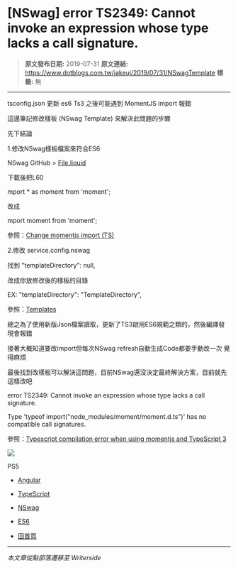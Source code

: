 # [NSwag] error TS2349: Cannot invoke an expression whose type lacks a call signature.

> **原文發布日期:** 2019-07-31
> **原文連結:** https://www.dotblogs.com.tw/jakeuj/2019/07/31/NSwagTemplate
> **標籤:** 無

---

tsconfig.json 更新 es6 Ts3 之後可能遇到 MomentJS import 報錯

這邊筆記修改樣板 (NSwag Template) 來解決此問題的步驟

先下結論

1.修改NSwag樣板檔案來符合ES6

NSwag GitHub > [File.liquid](https://github.com/RicoSuter/NSwag/blob/master/src/NSwag.CodeGeneration.TypeScript/Templates/File.liquid#L55)

下載後把L60

mport \* as moment from 'moment';

改成

mport moment from 'moment';

參照：[Change momentjs import (TS)](https://github.com/RicoSuter/NSwag/pull/1901/commits/a01fe4c196b06f24f81fbd304dff6081df927c4d)

2.修改 service.config.nswag

找到 "templateDirectory": null,

改成你放修改後的樣板的目錄

EX: "templateDirectory": "TemplateDirectory",

參照：[Templates](https://github.com/RicoSuter/NSwag/wiki/Templates)

總之為了使用新版Json檔案讀取，更新了TS3啟用ES6規範之類的，然後編譯發現會報錯

接著大概知道要改import但每次NSwag refresh自動生成Code都要手動改一次 覺得麻煩

最後找到改樣板可以解決這問題，目前NSwag還沒決定最終解決方案，目前就先這樣改吧

error TS2349: Cannot invoke an expression whose type lacks a call signature.

Type 'typeof import("node\_modules/moment/moment.d.ts")' has no compatible call signatures.

參照：[Typescript compilation error when using momentjs and TypeScript 3](https://github.com/RicoSuter/NSwag/issues/1859)

![](https://card.psnprofiles.com/1/jakeuj.png)

PS5

* [Angular](/jakeuj/Tags?qq=Angular)
* [TypeScript](/jakeuj/Tags?qq=TypeScript)
* [NSwag](/jakeuj/Tags?qq=NSwag)
* [ES6](/jakeuj/Tags?qq=ES6)

* [回首頁](/jakeuj)

---

*本文章從點部落遷移至 Writerside*

